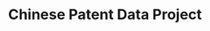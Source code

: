 ---
layout: default
api_or_bulk_downloads: Bulk
description: In this project, patents from China's State Intellectual Property Office
  (SIPO) are matched to various types of companies. Matching SIPO patents to firms
  in the Annual Survey of Industrial Enterprises (ASIE) of China's National Bureau
  of Statistics.
record_creation_timestamp: 11/14/2020 17:20:46
shortname: chinese_patent_data
title: Chinese Patent Data Project
url: https://sites.google.com/site/sipopdb/home/sipo---asie
uuid: 2a0949bb-2f36-45a7-b4cf-109456cec21d
---